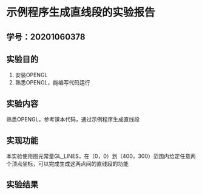 # 示例程序生成直线段的实验报告

## 学号：20201060378

## 实验目的
1. 安装OPENGL
2. 熟悉OPENGL，能编写代码运行

## 实验内容
熟悉OPENGL，参考课本代码，通过示例程序生成直线段

## 实现功能
本实验使用图元常量GL_LINES，在（0，0）到（400，300）范围内给定任意两个顶点坐标，可以完成生成这两点间的直线段的功能

## 实验结果

